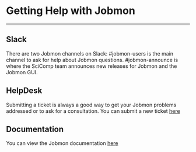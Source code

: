 # Getting Help with Jobmon
---
## Slack
There are two Jobmon channels on Slack: #jobmon-users is the main channel to ask for help about Jobmon questions.
#jobmon-announce is where the SciComp team announces new releases for Jobmon and the Jobmon GUI.

## HelpDesk
Submitting a ticket is always a good way to get your Jobmon problems addressed or to ask for a consultation.
You can submit a new ticket [here](https://helpdesk.ihme.washington.edu/tickets/)

## Documentation
You can view the Jobmon documentation [here](https://jobmon.readthedocs.io/en/latest/)
